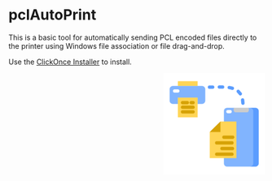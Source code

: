 <h1>pclAutoPrint</h1>

This is a basic tool for automatically sending PCL encoded files directly to the printer using Windows file association or file drag-and-drop.

Use the [ClickOnce Installer](PclAutoPrint/publish/publish.htm) to install.

<img src="PclAutoPrint/pclprint.png" alt="icon showing a stylized printer and a file with a dashed line between them" style="width:200px;float:right"/>
